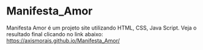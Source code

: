 # Manifesta_Amor
Manifesta Amor é um projeto site  utilizando HTML, CSS, Java Script.
Veja o resultado final clicando no link abaixo:
https://axismorais.github.io/Manifesta_Amor/
